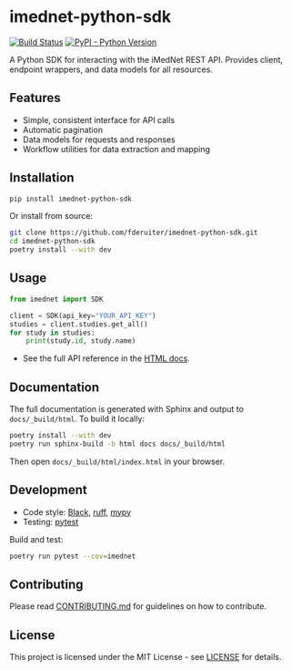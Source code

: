 # imednet-python-sdk

[![Build Status](https://github.com/FrederickdeRuiter/imednet-python-sdk/actions/workflows/ci.yml/badge.svg)](https://github.com/fderuiter/imednet-python-sdk/actions/workflows/ci.yml)
[![PyPI - Python Version](https://img.shields.io/pypi/pyversions/imednet-python-sdk)](https://pypi.org/project/imednet-python-sdk/)

A Python SDK for interacting with the iMedNet REST API. Provides client, endpoint wrappers, and data models for all resources.

## Features

- Simple, consistent interface for API calls
- Automatic pagination
- Data models for requests and responses
- Workflow utilities for data extraction and mapping

## Installation

```bash
pip install imednet-python-sdk
```

Or install from source:

```bash
git clone https://github.com/fderuiter/imednet-python-sdk.git
cd imednet-python-sdk
poetry install --with dev
```

## Usage

```python
from imednet import SDK

client = SDK(api_key="YOUR_API_KEY")
studies = client.studies.get_all()
for study in studies:
    print(study.id, study.name)
```

- See the full API reference in the [HTML docs](docs/_build/html/index.html).

## Documentation

The full documentation is generated with Sphinx and output to `docs/_build/html`.
To build it locally:

```bash
poetry install --with dev
poetry run sphinx-build -b html docs docs/_build/html
```

Then open `docs/_build/html/index.html` in your browser.

## Development

- Code style: [Black](https://github.com/psf/black), [ruff](https://github.com/charliermarsh/ruff), [mypy](http://mypy-lang.org/)
- Testing: [pytest](https://pytest.org/)

Build and test:

```bash
poetry run pytest --cov=imednet
```

## Contributing

Please read [CONTRIBUTING.md](CONTRIBUTING.md) for guidelines on how to contribute.

## License

This project is licensed under the MIT License - see [LICENSE](LICENSE) for details.
